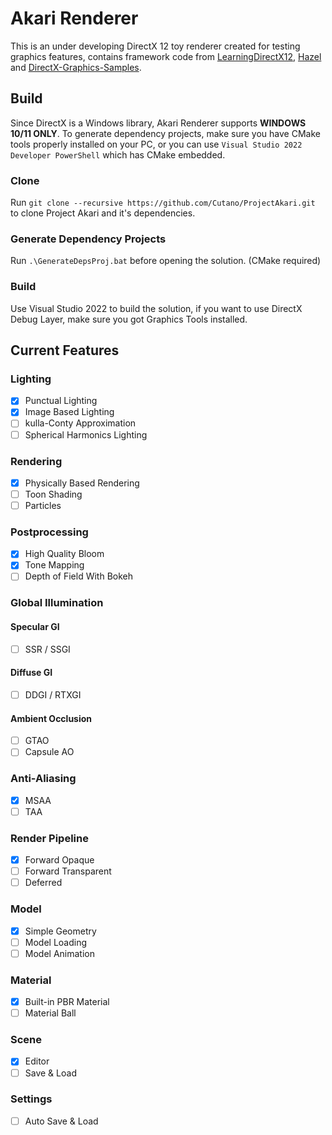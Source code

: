 # Akari Renderer
This is an under developing DirectX 12 toy renderer created for testing graphics features, contains framework code from [LearningDirectX12](https://github.com/jpvanoosten/LearningDirectX12), [Hazel](https://github.com/TheCherno/Hazel) and [DirectX-Graphics-Samples](https://github.com/microsoft/DirectX-Graphics-Samples).

## Build
Since DirectX is a Windows library, Akari Renderer supports **WINDOWS 10/11 ONLY**. To generate dependency projects, make sure you have CMake tools properly installed on your PC, or you can use `Visual Studio 2022 Developer PowerShell` which has CMake embedded.

### Clone
Run `git clone --recursive https://github.com/Cutano/ProjectAkari.git` to clone Project Akari and it's dependencies.

### Generate Dependency Projects
Run  `.\GenerateDepsProj.bat` before opening the solution. (CMake required)

### Build
Use Visual Studio 2022 to build the solution, if you want to use DirectX Debug Layer, make sure you got Graphics Tools installed.

## Current Features

### Lighting
- [x] Punctual Lighting
- [x] Image Based Lighting
- [ ] kulla-Conty Approximation
- [ ] Spherical Harmonics Lighting

### Rendering
- [x] Physically Based Rendering
- [ ] Toon Shading
- [ ] Particles

### Postprocessing
- [x] High Quality Bloom
- [x] Tone Mapping
- [ ] Depth of Field With Bokeh

### Global Illumination
#### Specular GI
- [ ] SSR / SSGI
#### Diffuse GI
- [ ] DDGI / RTXGI
#### Ambient Occlusion
- [ ] GTAO
- [ ] Capsule AO

### Anti-Aliasing
- [x] MSAA
- [ ] TAA

### Render Pipeline
- [x] Forward Opaque
- [ ] Forward Transparent
- [ ] Deferred

### Model
- [x] Simple Geometry
- [ ] Model Loading
- [ ] Model Animation

### Material
- [x] Built-in PBR Material
- [ ] Material Ball

### Scene
- [x] Editor
- [ ] Save & Load

### Settings
- [ ] Auto Save & Load 